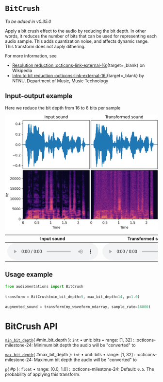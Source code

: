 # `BitCrush`

_To be added in v0.35.0_

Apply a bit crush effect to the audio by reducing the bit depth. In other words, it
reduces the number of bits that can be used for representing each audio sample.
This adds quantization noise, and affects dynamic range. This transform does not apply
dithering.

For more information, see

* [Resolution reduction :octicons-link-external-16:](https://en.wikipedia.org/wiki/Bitcrusher#Resolution_reduction){target=_blank} on Wikipedia
* [Intro to bit reduction :octicons-link-external-16:](http://gdsp.hf.ntnu.no/lessons/1/4/){target=_blank} by NTNU, Department of Music, Music Technology

## Input-output example

Here we reduce the bit depth from 16 to 6 bits per sample

![Input-output waveforms and spectrograms](BitCrush.webp)

| Input sound                                                                     | Transformed sound                                                                     |
|---------------------------------------------------------------------------------|---------------------------------------------------------------------------------------|
| <audio controls><source src="../BitCrush_input.flac" type="audio/flac"></audio> | <audio controls><source src="../BitCrush_transformed.flac" type="audio/flac"></audio> | 

## Usage example

```python
from audiomentations import BitCrush

transform = BitCrush(min_bit_depth=5, max_bit_depth=14, p=1.0)

augmented_sound = transform(my_waveform_ndarray, sample_rate=16000)
```

# BitCrush API

[`min_bit_depth`](#min_bit_depth){ #min_bit_depth }: `int` • unit: bits • range: [1, 32]
:   :octicons-milestone-24: Minimum bit depth the audio will be "converted" to

[`max_bit_depth`](#max_bit_depth){ #max_bit_depth }: `int` • unit: bits • range: [1, 32]
:   :octicons-milestone-24: Maximum bit depth the audio will be "converted" to

[`p`](#p){ #p }: `float` • range: [0.0, 1.0]
:   :octicons-milestone-24: Default: `0.5`. The probability of applying this transform.
